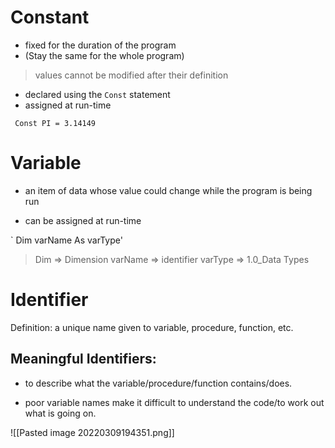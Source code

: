    
# Constant
- fixed for the duration of the program
- (Stay the same for the whole program)
>values cannot be modified after their definition

- declared using the ``Const`` statement
- assigned at run-time

` Const PI = 3.14149`

# Variable

- an item of data whose value could change while the program is being run

- can be assigned at run-time

`  Dim varName As varType'

>Dim => Dimension
>varName => identifier
>varType => 1.0_Data Types

# Identifier

Definition: a unique name given to variable, procedure, function, etc.

## Meaningful Identifiers:

- to describe what the variable/procedure/function contains/does.

- poor variable names make it difficult to understand the code/to work out what is going on.

![[Pasted image 20220309194351.png]]